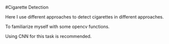 #Cigarette Detection

Here I use different approaches to detect cigarettes in different approaches. 

To familiarize myself with some opencv functions.

Using CNN for this task is recommended.